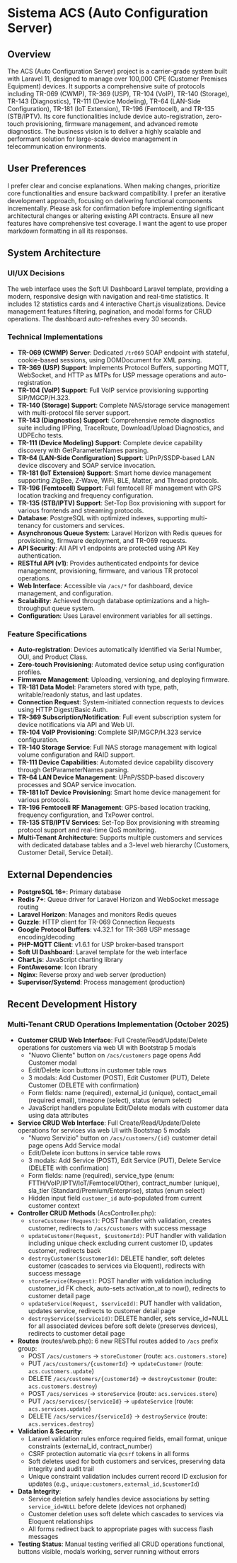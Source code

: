 # Sistema ACS (Auto Configuration Server)

## Overview
The ACS (Auto Configuration Server) project is a carrier-grade system built with Laravel 11, designed to manage over 100,000 CPE (Customer Premises Equipment) devices. It supports a comprehensive suite of protocols including TR-069 (CWMP), TR-369 (USP), TR-104 (VoIP), TR-140 (Storage), TR-143 (Diagnostics), TR-111 (Device Modeling), TR-64 (LAN-Side Configuration), TR-181 (IoT Extension), TR-196 (Femtocell), and TR-135 (STB/IPTV). Its core functionalities include device auto-registration, zero-touch provisioning, firmware management, and advanced remote diagnostics. The business vision is to deliver a highly scalable and performant solution for large-scale device management in telecommunication environments.

## User Preferences
I prefer clear and concise explanations. When making changes, prioritize core functionalities and ensure backward compatibility. I prefer an iterative development approach, focusing on delivering functional components incrementally. Please ask for confirmation before implementing significant architectural changes or altering existing API contracts. Ensure all new features have comprehensive test coverage. I want the agent to use proper markdown formatting in all its responses.

## System Architecture

### UI/UX Decisions
The web interface uses the Soft UI Dashboard Laravel template, providing a modern, responsive design with navigation and real-time statistics. It includes 12 statistics cards and 4 interactive Chart.js visualizations. Device management features filtering, pagination, and modal forms for CRUD operations. The dashboard auto-refreshes every 30 seconds.

### Technical Implementations
- **TR-069 (CWMP) Server**: Dedicated `/tr069` SOAP endpoint with stateful, cookie-based sessions, using DOMDocument for XML parsing.
- **TR-369 (USP) Support**: Implements Protocol Buffers, supporting MQTT, WebSocket, and HTTP as MTPs for USP message operations and auto-registration.
- **TR-104 (VoIP) Support**: Full VoIP service provisioning supporting SIP/MGCP/H.323.
- **TR-140 (Storage) Support**: Complete NAS/storage service management with multi-protocol file server support.
- **TR-143 (Diagnostics) Support**: Comprehensive remote diagnostics suite including IPPing, TraceRoute, Download/Upload Diagnostics, and UDPEcho tests.
- **TR-111 (Device Modeling) Support**: Complete device capability discovery with GetParameterNames parsing.
- **TR-64 (LAN-Side Configuration) Support**: UPnP/SSDP-based LAN device discovery and SOAP service invocation.
- **TR-181 (IoT Extension) Support**: Smart home device management supporting ZigBee, Z-Wave, WiFi, BLE, Matter, and Thread protocols.
- **TR-196 (Femtocell) Support**: Full femtocell RF management with GPS location tracking and frequency configuration.
- **TR-135 (STB/IPTV) Support**: Set-Top Box provisioning with support for various frontends and streaming protocols.
- **Database**: PostgreSQL with optimized indexes, supporting multi-tenancy for customers and services.
- **Asynchronous Queue System**: Laravel Horizon with Redis queues for provisioning, firmware deployment, and TR-069 requests.
- **API Security**: All API v1 endpoints are protected using API Key authentication.
- **RESTful API (v1)**: Provides authenticated endpoints for device management, provisioning, firmware, and various TR protocol operations.
- **Web Interface**: Accessible via `/acs/*` for dashboard, device management, and configuration.
- **Scalability**: Achieved through database optimizations and a high-throughput queue system.
- **Configuration**: Uses Laravel environment variables for all settings.

### Feature Specifications
- **Auto-registration**: Devices automatically identified via Serial Number, OUI, and Product Class.
- **Zero-touch Provisioning**: Automated device setup using configuration profiles.
- **Firmware Management**: Uploading, versioning, and deploying firmware.
- **TR-181 Data Model**: Parameters stored with type, path, writable/readonly status, and last updates.
- **Connection Request**: System-initiated connection requests to devices using HTTP Digest/Basic Auth.
- **TR-369 Subscription/Notification**: Full event subscription system for device notifications via API and Web UI.
- **TR-104 VoIP Provisioning**: Complete SIP/MGCP/H.323 service configuration.
- **TR-140 Storage Service**: Full NAS storage management with logical volume configuration and RAID support.
- **TR-111 Device Capabilities**: Automated device capability discovery through GetParameterNames parsing.
- **TR-64 LAN Device Management**: UPnP/SSDP-based discovery processes and SOAP service invocation.
- **TR-181 IoT Device Provisioning**: Smart home device management for various protocols.
- **TR-196 Femtocell RF Management**: GPS-based location tracking, frequency configuration, and TxPower control.
- **TR-135 STB/IPTV Services**: Set-Top Box provisioning with streaming protocol support and real-time QoS monitoring.
- **Multi-Tenant Architecture**: Supports multiple customers and services with dedicated database tables and a 3-level web hierarchy (Customers, Customer Detail, Service Detail).

## External Dependencies
- **PostgreSQL 16+**: Primary database
- **Redis 7+**: Queue driver for Laravel Horizon and WebSocket message routing
- **Laravel Horizon**: Manages and monitors Redis queues
- **Guzzle**: HTTP client for TR-069 Connection Requests
- **Google Protocol Buffers**: v4.32.1 for TR-369 USP message encoding/decoding
- **PHP-MQTT Client**: v1.6.1 for USP broker-based transport
- **Soft UI Dashboard**: Laravel template for the web interface
- **Chart.js**: JavaScript charting library
- **FontAwesome**: Icon library
- **Nginx**: Reverse proxy and web server (production)
- **Supervisor/Systemd**: Process management (production)

## Recent Development History

### Multi-Tenant CRUD Operations Implementation (October 2025)
- **Customer CRUD Web Interface**: Full Create/Read/Update/Delete operations for customers via web UI with Bootstrap 5 modals
  - "Nuovo Cliente" button on `/acs/customers` page opens Add Customer modal
  - Edit/Delete icon buttons in customer table rows
  - 3 modals: Add Customer (POST), Edit Customer (PUT), Delete Customer (DELETE with confirmation)
  - Form fields: name (required), external_id (unique), contact_email (required email), timezone (select), status (enum select)
  - JavaScript handlers populate Edit/Delete modals with customer data using data attributes
- **Service CRUD Web Interface**: Full Create/Read/Update/Delete operations for services via web UI with Bootstrap 5 modals
  - "Nuovo Servizio" button on `/acs/customers/{id}` customer detail page opens Add Service modal
  - Edit/Delete icon buttons in service table rows
  - 3 modals: Add Service (POST), Edit Service (PUT), Delete Service (DELETE with confirmation)
  - Form fields: name (required), service_type (enum: FTTH/VoIP/IPTV/IoT/Femtocell/Other), contract_number (unique), sla_tier (Standard/Premium/Enterprise), status (enum select)
  - Hidden input field `customer_id` auto-populated from current customer context
- **Controller CRUD Methods** (AcsController.php):
  - `storeCustomer(Request)`: POST handler with validation, creates customer, redirects to `/acs/customers` with success message
  - `updateCustomer(Request, $customerId)`: PUT handler with validation including unique check excluding current customer ID, updates customer, redirects back
  - `destroyCustomer($customerId)`: DELETE handler, soft deletes customer (cascades to services via Eloquent), redirects with success message
  - `storeService(Request)`: POST handler with validation including customer_id FK check, auto-sets activation_at to now(), redirects to customer detail page
  - `updateService(Request, $serviceId)`: PUT handler with validation, updates service, redirects to customer detail page
  - `destroyService($serviceId)`: DELETE handler, sets service_id=NULL for all associated devices before soft delete (preserves devices), redirects to customer detail page
- **Routes** (routes/web.php): 6 new RESTful routes added to `/acs` prefix group:
  - POST `/acs/customers` → `storeCustomer` (route: `acs.customers.store`)
  - PUT `/acs/customers/{customerId}` → `updateCustomer` (route: `acs.customers.update`)
  - DELETE `/acs/customers/{customerId}` → `destroyCustomer` (route: `acs.customers.destroy`)
  - POST `/acs/services` → `storeService` (route: `acs.services.store`)
  - PUT `/acs/services/{serviceId}` → `updateService` (route: `acs.services.update`)
  - DELETE `/acs/services/{serviceId}` → `destroyService` (route: `acs.services.destroy`)
- **Validation & Security**:
  - Laravel validation rules enforce required fields, email format, unique constraints (external_id, contract_number)
  - CSRF protection automatic via `@csrf` tokens in all forms
  - Soft deletes used for both customers and services, preserving data integrity and audit trail
  - Unique constraint validation includes current record ID exclusion for updates (e.g., `unique:customers,external_id,$customerId`)
- **Data Integrity**:
  - Service deletion safely handles device associations by setting `service_id=NULL` before delete (devices not orphaned)
  - Customer deletion uses soft delete which cascades to services via Eloquent relationships
  - All forms redirect back to appropriate pages with success flash messages
- **Testing Status**: Manual testing verified all CRUD operations functional, buttons visible, modals working, server running without errors